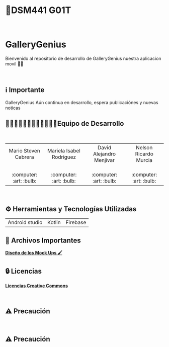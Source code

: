 # 📱DSM441 G01T

<br>

# GalleryGenius
Bienvenido al repositorio de desarrollo de GalleryGenius nuestra aplicacion movil 👋🏻

<br>

## ℹ️ Importante
GalleryGenius Aún continua en desarrollo, espera  publicaciónes y nuevas noticas
   <br>
   
<h2>👨🏻‍💻👨🏻‍💻👨🏻‍💻👩🏻‍💻Equipo de Desarrollo </h2>
<div style={padding: 10px}>
  <table style={margin: 0 auto}>
  <tr align="center">
    <td>Mario Steven Cabrera</td>
    <td>Mariela Isabel Rodríguez</td>
    <td>David Alejandro Menjivar</td>
    <td>Nelson Ricardo Murcia</td>
  </tr>
    <tr align="center">
    <td><br> :computer: :art: :bulb:</td>
    <td><br> :computer: :art: :bulb:</td>
    <td><br> :computer: :art: :bulb:</td>
    <td><br> :computer: :art: :bulb:</td>
  </tr>
</table>
</div>
<br>

## ⚙️ Herramientas y Tecnologías Utilizadas
<table>

  <tr align="center">
    <td>Android studio </td>
    <td>Kotlin</td>
    <td>Firebase</td>

  </tr>
</table>


## 📝 Archivos Importantes
[**Diseño de los Mock Ups 🖌**](https://www.figma.com/design/Dxqv9KMfVSPMEjloIrW9x0/DSM-PROYECTO-CATEDRA-DISE%C3%91OS?node-id=0-1&t=zYOxJ1Uvja7JQGzF-1)
<br>
## 🔒 Licencias
[**Licencias Creative Commons**](https://creativecommons.org/licenses/by-nc-nd/4.0)





<br>

## ⚠️ Precaución
<br>



## ⚠️ Precaución



